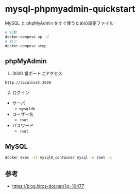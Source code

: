 # mysql-phpmyadmin-quickstart

MySQL と phpMyAdmin をすぐ使うための設定ファイル

```bash
# 起動
docker-compose up -d
# 終了
docker-compose stop
```

## phpMyAdmin

1. 3000 番ポートにアクセス

```bash
http://localhost:3000
```

2. ログイン

- サーバ
  - `mysqldb`
- ユーザー名
  - `root`
- パスワード
  - `root`

## MySQL

```bash
docker exec -it mysql8_container mysql -u root -p
```

## 参考

- https://blog.hiros-dot.net/?p=10477
